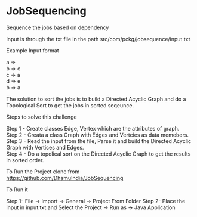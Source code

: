 # JobSequencing
Sequence the jobs based on dependency

Input is through the txt file in the path src/com/pckg/jobsequence/input.txt

Example Input format

a =>  
b => c  
c => a  
d => e  
b => a 


The solution to sort the jobs is to build a Directed Acyclic Graph and do a Topological Sort to get the jobs in sorted seqeunce.

Steps to solve this challenge

Step 1 - Create classes Edge, Vertex which are the attributes of graph.  
Step 2 - Creata a class Graph with Edges and Vertcies as data memebers.  
Step 3 - Read the input from the file, Parse it and build the Directed Acyclic Graph with Vertices and Edges.        
Step 4 - Do a topolical sort on the Directed Acyclic Graph to get the results in sorted order.


To Run the Project
clone from https://github.com/DhamuIndia/JobSequencing
 
To Run it

Step 1- File -> Import -> General -> Project From Folder
Step 2- Place the input in input.txt and Select the Project -> Run as -> Java Application
